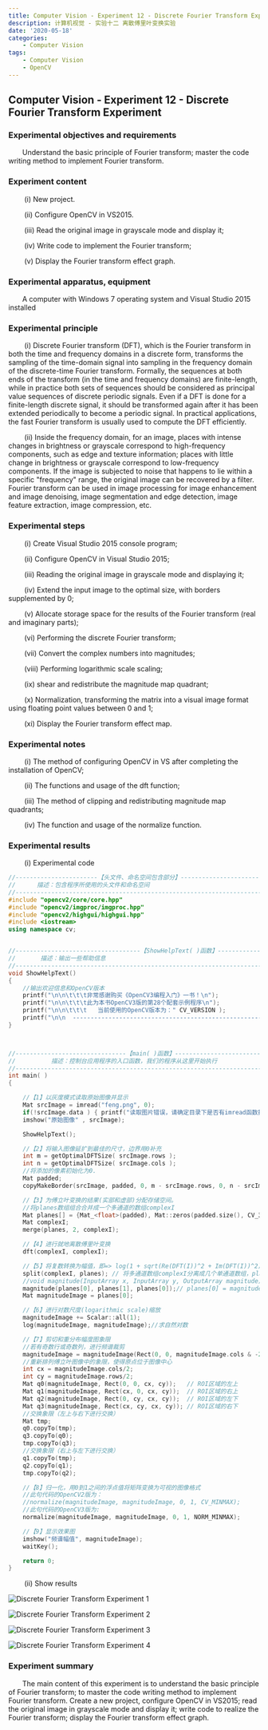 ```yaml
---
title: Computer Vision - Experiment 12 - Discrete Fourier Transform Experiment
description: 计算机视觉 - 实验十二 离散傅里叶变换实验
date: '2020-05-18'
categories:
    - Computer Vision
tags:
    - Computer Vision
    - OpenCV
---
```


## Computer Vision - Experiment 12 - Discrete Fourier Transform Experiment

### Experimental objectives and requirements

&emsp;&emsp;Understand the basic principle of Fourier transform; master the code writing method to implement Fourier transform.

### Experiment content

&emsp;&emsp; (i) New project.

&emsp;&emsp; (ii) Configure OpenCV in VS2015.

&emsp;&emsp; (iii) Read the original image in grayscale mode and display it;

&emsp;&emsp; (iv) Write code to implement the Fourier transform;

&emsp;&emsp; (v) Display the Fourier transform effect graph.  

### Experimental apparatus, equipment

&emsp;&emsp;A computer with Windows 7 operating system and Visual Studio 2015 installed

### Experimental principle

&emsp;&emsp; (i) Discrete Fourier transform (DFT), which is the Fourier transform in both the time and frequency domains in a discrete form, transforms the sampling of the time-domain signal into sampling in the frequency domain of the discrete-time Fourier transform. Formally, the sequences at both ends of the transform (in the time and frequency domains) are finite-length, while in practice both sets of sequences should be considered as principal value sequences of discrete periodic signals. Even if a DFT is done for a finite-length discrete signal, it should be transformed again after it has been extended periodically to become a periodic signal. In practical applications, the fast Fourier transform is usually used to compute the DFT efficiently.

&emsp;&emsp; (ii) Inside the frequency domain, for an image, places with intense changes in brightness or grayscale correspond to high-frequency components, such as edge and texture information; places with little change in brightness or grayscale correspond to low-frequency components. If the image is subjected to noise that happens to lie within a specific "frequency" range, the original image can be recovered by a filter. Fourier transform can be used in image processing for image enhancement and image denoising, image segmentation and edge detection, image feature extraction, image compression, etc.

### Experimental steps

&emsp;&emsp; (i) Create Visual Studio 2015 console program;

&emsp;&emsp; (ii) Configure OpenCV in Visual Studio 2015;

&emsp;&emsp; (iii) Reading the original image in grayscale mode and displaying it;

&emsp;&emsp; (iv) Extend the input image to the optimal size, with borders supplemented by 0;

&emsp;&emsp; (v) Allocate storage space for the results of the Fourier transform (real and imaginary parts);

&emsp;&emsp; (vi) Performing the discrete Fourier transform;

&emsp;&emsp; (vii) Convert the complex numbers into magnitudes;

&emsp;&emsp; (viii) Performing logarithmic scale scaling;

&emsp;&emsp; (ix) shear and redistribute the magnitude map quadrant;

&emsp;&emsp; (x) Normalization, transforming the matrix into a visual image format using floating point values between 0 and 1;

&emsp;&emsp; (xi) Display the Fourier transform effect map.

### Experimental notes

&emsp;&emsp; (i) The method of configuring OpenCV in VS after completing the installation of OpenCV;

&emsp;&emsp; (ii) The functions and usage of the dft function;

&emsp;&emsp; (iii) The method of clipping and redistributing magnitude map quadrants;

&emsp;&emsp; (iv) The function and usage of the normalize function.

### Experimental results

&emsp;&emsp; (i) Experimental code

```cpp
//-----------------------【头文件、命名空间包含部分】-----------------------------
//		描述：包含程序所使用的头文件和命名空间
//---------------------------------------------------------------------------------
#include "opencv2/core/core.hpp"
#include "opencv2/imgproc/imgproc.hpp"
#include "opencv2/highgui/highgui.hpp"
#include <iostream>
using namespace cv;


//-----------------------------------【ShowHelpText( )函数】------------------------
//		 描述：输出一些帮助信息
//----------------------------------------------------------------------------------
void ShowHelpText()
{
	//输出欢迎信息和OpenCV版本
	printf("\n\n\t\t\t非常感谢购买《OpenCV3编程入门》一书！\n");
	printf("\n\n\t\t\t此为本书OpenCV3版的第28个配套示例程序\n");
	printf("\n\n\t\t\t   当前使用的OpenCV版本为：" CV_VERSION );
	printf("\n\n  ----------------------------------------------------------------------------\n");
}



//-------------------------------【main( )函数】-----------------------------------------
//          描述：控制台应用程序的入口函数，我们的程序从这里开始执行
//-------------------------------------------------------------------------------------
int main( )
{

	//【1】以灰度模式读取原始图像并显示
	Mat srcImage = imread("feng.png", 0);
	if(!srcImage.data ) { printf("读取图片错误，请确定目录下是否有imread函数指定图片存在~！ \n"); return false; } 
	imshow("原始图像" , srcImage);   

	ShowHelpText();

	//【2】将输入图像延扩到最佳的尺寸，边界用0补充
	int m = getOptimalDFTSize( srcImage.rows );
	int n = getOptimalDFTSize( srcImage.cols ); 
	//将添加的像素初始化为0.
	Mat padded;  
	copyMakeBorder(srcImage, padded, 0, m - srcImage.rows, 0, n - srcImage.cols, BORDER_CONSTANT, Scalar::all(0));

	//【3】为傅立叶变换的结果(实部和虚部)分配存储空间。
	//将planes数组组合合并成一个多通道的数组complexI
	Mat planes[] = {Mat_<float>(padded), Mat::zeros(padded.size(), CV_32F)};
	Mat complexI;
	merge(planes, 2, complexI);         

	//【4】进行就地离散傅里叶变换
	dft(complexI, complexI);           

	//【5】将复数转换为幅值，即=> log(1 + sqrt(Re(DFT(I))^2 + Im(DFT(I))^2))
	split(complexI, planes); // 将多通道数组complexI分离成几个单通道数组，planes[0] = Re(DFT(I), planes[1] = Im(DFT(I))
	//void magnitude(InputArray x, InputArray y, OutputArray magnitude);
	magnitude(planes[0], planes[1], planes[0]);// planes[0] = magnitude  
	Mat magnitudeImage = planes[0];

	//【6】进行对数尺度(logarithmic scale)缩放
	magnitudeImage += Scalar::all(1);
	log(magnitudeImage, magnitudeImage);//求自然对数

	//【7】剪切和重分布幅度图象限
	//若有奇数行或奇数列，进行频谱裁剪      
	magnitudeImage = magnitudeImage(Rect(0, 0, magnitudeImage.cols & -2, magnitudeImage.rows & -2));
	//重新排列傅立叶图像中的象限，使得原点位于图像中心  
	int cx = magnitudeImage.cols/2;
	int cy = magnitudeImage.rows/2;
	Mat q0(magnitudeImage, Rect(0, 0, cx, cy));   // ROI区域的左上
	Mat q1(magnitudeImage, Rect(cx, 0, cx, cy));  // ROI区域的右上
	Mat q2(magnitudeImage, Rect(0, cy, cx, cy));  // ROI区域的左下
	Mat q3(magnitudeImage, Rect(cx, cy, cx, cy)); // ROI区域的右下
	//交换象限（左上与右下进行交换）
	Mat tmp;                           
	q0.copyTo(tmp);
	q3.copyTo(q0);
	tmp.copyTo(q3);
	//交换象限（右上与左下进行交换）
	q1.copyTo(tmp);                 
	q2.copyTo(q1);
	tmp.copyTo(q2);

	//【8】归一化，用0到1之间的浮点值将矩阵变换为可视的图像格式
	//此句代码的OpenCV2版为：
	//normalize(magnitudeImage, magnitudeImage, 0, 1, CV_MINMAX); 
	//此句代码的OpenCV3版为:
	normalize(magnitudeImage, magnitudeImage, 0, 1, NORM_MINMAX); 

	//【9】显示效果图
	imshow("频谱幅值", magnitudeImage);    
	waitKey();

	return 0;
}
```

&emsp;&emsp; (ii) Show results

![Discrete Fourier Transform Experiment 1](https://raw.githubusercontent.com/JavenJin/blog-image/master/content/post/Campus%20Projects/Computer%20Vision/Experiment%2012%20Discrete%20Fourier%20Transform%20Experiment/discrete-fourier-transform-experiment1.png)

![Discrete Fourier Transform Experiment 2](https://raw.githubusercontent.com/JavenJin/blog-image/master/content/post/Campus%20Projects/Computer%20Vision/Experiment%2012%20Discrete%20Fourier%20Transform%20Experiment/discrete-fourier-transform-experiment2.png)

![Discrete Fourier Transform Experiment 3](https://raw.githubusercontent.com/JavenJin/blog-image/master/content/post/Campus%20Projects/Computer%20Vision/Experiment%2012%20Discrete%20Fourier%20Transform%20Experiment/discrete-fourier-transform-experiment3.png)

![Discrete Fourier Transform Experiment 4](https://raw.githubusercontent.com/JavenJin/blog-image/master/content/post/Campus%20Projects/Computer%20Vision/Experiment%2012%20Discrete%20Fourier%20Transform%20Experiment/discrete-fourier-transform-experiment4.png)

### Experiment summary

&emsp;&emsp;The main content of this experiment is to understand the basic principle of Fourier transform; to master the code writing method to implement Fourier transform. Create a new project, configure OpenCV in VS2015; read the original image in grayscale mode and display it; write code to realize the Fourier transform; display the Fourier transform effect graph.